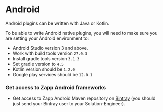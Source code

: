 # Android

Android plugins can be written with Java or Kotlin.

To be able to write Android native plugins, you will need to make sure you are setting your Android environment to:

* Android Studio version 3 and above.
* Work with build tools version `27.0.3`
* Install gradle tools version `3.1.3`
* Set gradle version to `4.5`
* Kotlin version should be `1.2.0`
* Google play services should be `12.0.1`

### Get access to Zapp Android frameworks
* Get access to Zapp Android Maven repository on [Bintray](https://bintray.com/) (you should just send your Bintray user to your Solution-Engineer).